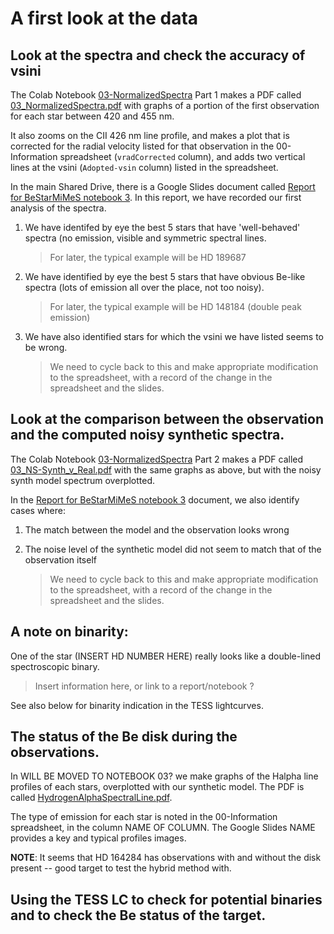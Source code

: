 # A first look at the data

## Look at the spectra and check the accuracy of vsini

The Colab Notebook [03-NormalizedSpectra]() Part 1 makes a PDF called [03_NormalizedSpectra.pdf]() with graphs of a portion of the first observation for each star between 420 and 455 nm. 

It also zooms on the CII 426 nm line profile, and makes a plot that is corrected for the radial velocity listed for that observation in the 00-Information spreadsheet (`vradCorrected` column), and adds two vertical lines at the vsini (`Adopted-vsin` column) listed in the spreadsheet. 


In the main Shared Drive, there is a Google Slides document called [Report for BeStarMiMeS notebook 3](https://docs.google.com/presentation/d/1lHtzSIiz-eaCwGxALbdUbKNwxVJCBCuztwmTjRraakA/edit?usp=sharing). In this report, we have recorded our first analysis of the spectra. 

1. We have identifed by eye the best 5 stars that have 'well-behaved' spectra (no emission, visible and symmetric spectral lines. 

	> For later, the typical example will be HD 189687

2. We have identified by eye the best 5 stars that have obvious Be-like spectra (lots of emission all over the place, not too noisy). 

	> For later, the typical example will be HD 148184 (double peak emission)

3. We have also identified stars for which the vsini we have listed seems to be wrong. 

	> We need to cycle back to this and make appropriate modification to the spreadsheet, with a record of the change in the spreadsheet and the slides. 
	
## Look at the comparison between the observation and the computed noisy synthetic spectra. 

The Colab Notebook [03-NormalizedSpectra]() Part 2 makes a PDF called [03\_NS-Synth\_v\_Real.pdf]() with the same graphs as above, but with the noisy synth model spectrum overplotted. 

In the [Report for BeStarMiMeS notebook 3](https://docs.google.com/presentation/d/1lHtzSIiz-eaCwGxALbdUbKNwxVJCBCuztwmTjRraakA/edit?usp=sharing) document, we also identify cases where:

1. The match between the model and the observation looks wrong
2. The noise level of the synthetic model did not seem to match that of the observation itself

	> We need to cycle back to this and make appropriate modification to the spreadsheet, with a record of the change in the spreadsheet and the slides. 
	
## A note on binarity:

One of the star (INSERT HD NUMBER HERE) really looks like a double-lined spectroscopic binary. 

> Insert information here, or link to a report/notebook ?
	
See also below for binarity indication in the TESS lightcurves. 
	
## The status of the Be disk during the observations. 

In WILL BE MOVED TO NOTEBOOK 03? we make graphs of the Halpha line profiles of each stars, overplotted with our synthetic model. The PDF is called [HydrogenAlphaSpectralLine.pdf](). 

The type of emission for each star is noted in the 00-Information spreadsheet, in the column NAME OF COLUMN. 
The Google Slides NAME provides a key and typical profiles images. 

**NOTE**: It seems that HD 164284 has observations with and without the disk present -- good target to test the hybrid method with. 


## Using the TESS LC to check for potential binaries and to check the Be status of the target. 

